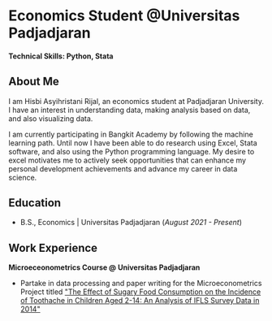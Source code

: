 # Economics Student @Universitas Padjadjaran

#### Technical Skills: Python, Stata

## About Me
I am Hisbi Asyihristani Rijal, an economics student at Padjadjaran University. I have an interest in understanding data, making analysis based on data, and also visualizing data. 

I am currently participating in Bangkit Academy by following the machine learning path. Until now I have been able to do research using Excel, Stata software, and also using the Python programming language. My desire to excel motivates me to actively seek opportunities that can enhance my personal development achievements and advance my career in data science.

## Education 			        		
- B.S., Economics | Universitas Padjadjaran (_August 2021 - Present_)

## Work Experience
**Microeceonometrics Course @ Universitas Padjadjaran**
- Partake in data processing and paper writing for the Microeconometrics Project titled ["The Effect of Sugary Food Consumption on the Incidence of Toothache in Children Aged 2-14: An Analysis of IFLS Survey Data in 2014"](https://drive.google.com/file/d/1bZ89kzgsprJnKno2C922wz3VwlZKhHnU/view?usp=drive_link)
